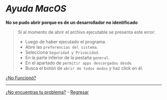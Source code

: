# _Ayuda MacOS_
**No se pudo abrir porque es de un desarrollador no identificado**
> Si al momento de abrir el archivo ejecutable se presenta este error:
>+ Luego de haber ejecutado el programa.
>+ Abre las `preferencias del sistema`.
>+ Selecciona `Seguridad y Privacidad`.
>+ En la parte inferior de la pestaña `general`.
>+ En el apartado de `permitir apps descargadas desde`.
>+ Busca el botón de `abrir de todos modos` y haz click en él.

[¿No Funcionó?](https://github.com/shernandezz/zoom-links#mi-problema-no-fue-resuelto-por-la-ayuda)

***
[¿No encuentras tu problema?](https://github.com/shernandezz/zoom-links#mi-problema-no-está-listado) - [Regresar](https://github.com/shernandezz/zoom-links#ayuda)